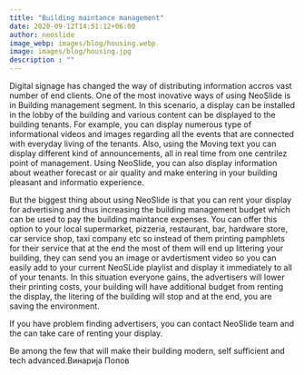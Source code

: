 ```yaml
---
title: "Building maintance management"
date: 2020-09-12T14:51:12+06:00
author: neoslide
image_webp: images/blog/housing.webp
image: images/blog/housing.jpg
description : ""
---
```

Digital signage has changed the way of distributing information accros vast number of end clients. One of the most inovative ways of using NeoSlide is in Building management segment. In this scenario, a display can be installed in the lobby of the building and various content can be displayed to the building tenants. For example, you can display numerous type of informational videos and images regarding all the events that are connected with everyday living of the tenants. Also, using the Moving text you can display different kind of announcements, all in real time from one centrilez point of management. Using NeoSlide, you can also display information about weather forecast or air quality and make entering in your building pleasant and informatio experience.

But the biggest thing about using NeoSlide is that you can rent your display for advertising and thus increasing the building management budget which can be used to pay the building maintance expenses. You can offer this option to your local supermarket, pizzeria, restaurant, bar, hardware store, car service shop, taxi company etc so instead of them printing pamphlets for their service that at the end the most of them will end up littering your building, they can send you an image or avdertisment video so you can easily add to your current NeoSLide playlist and display it immediately to all of your tenants. In this situation everyone gains, the advertisers will lower their printing costs, your building will have additional budget from renting the display, the litering of the building will stop and at the end, you are saving the environment.

If you have problem finding advertisers, you can contact NeoSlide team and the can take care of renting your display.

Be among the few that will make their building modern, self sufficient and tech advanced.Винарија Попов